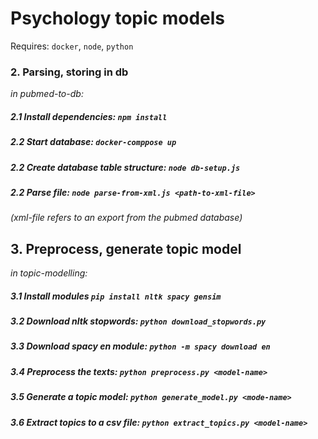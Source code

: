 

# Psychology topic models

Requires: `docker`, `node`, `python`

### 2. Parsing, storing in db

_in pubmed-to-db:_
##### 2.1 Install dependencies: `npm install`
##### 2.2 Start database: `docker-comppose up`
##### 2.2 Create database table structure: `node db-setup.js`
##### 2.2 Parse file: `node parse-from-xml.js <path-to-xml-file>`
_(xml-file refers to an export from the pubmed database)_

## 3. Preprocess, generate topic model

_in topic-modelling:_
##### 3.1 Install modules `pip install nltk spacy gensim`
##### 3.2 Download nltk stopwords: `python download_stopwords.py`
##### 3.3 Download spacy en module: `python -m spacy download en`
##### 3.4 Preprocess the texts: `python preprocess.py <model-name>`
##### 3.5 Generate a topic model: `python generate_model.py <mode-name>`
##### 3.6 Extract topics to a csv file: `python extract_topics.py <model-name>`
